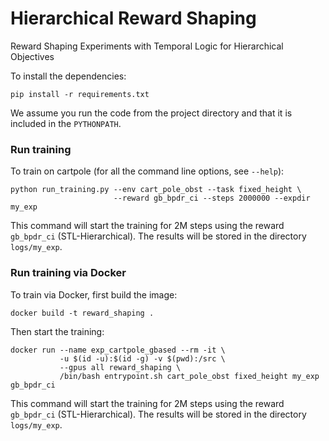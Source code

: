 # Hierarchical Reward Shaping
Reward Shaping Experiments with Temporal Logic for Hierarchical Objectives

To install the dependencies:

```pip install -r requirements.txt```

We assume you run the code from the project directory and that it is included in the `PYTHONPATH`.

### Run training 

To train on cartpole (for all the command line options, see `--help`):

```
python run_training.py --env cart_pole_obst --task fixed_height \ 
                       --reward gb_bpdr_ci --steps 2000000 --expdir my_exp
```

This command will start the training for 2M steps using the reward `gb_bpdr_ci` (STL-Hierarchical).
The results will be stored in the directory `logs/my_exp`.

### Run training via Docker

To train via Docker, first build the image:

```docker build -t reward_shaping .```

Then start the training:

```
docker run --name exp_cartpole_gbased --rm -it \
	       -u $(id -u):$(id -g) -v $(pwd):/src \
	       --gpus all reward_shaping \
	       /bin/bash entrypoint.sh cart_pole_obst fixed_height my_exp gb_bpdr_ci
```

This command will start the training for 2M steps using the reward `gb_bpdr_ci` (STL-Hierarchical).
The results will be stored in the directory `logs/my_exp`.


